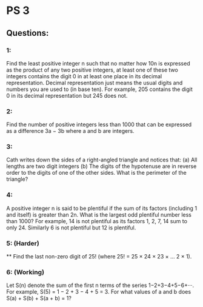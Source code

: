 # PS 3
## Questions:
### 1:
Find the least positive integer n such that no matter how 10n is expressed as the product of any two positive integers, at least one of these two integers contains the digit 0 in at least one place in its decimal representation. Decimal representation just means the usual digits and numbers you are used to (in base ten). For example, 205 contains the digit 0 in its decimal representation but 245 does not.
### 2:
Find the number of positive integers less than 1000 that can be expressed as a difference 3a − 3b where a and b are integers.
### 3:
Cath writes down the sides of a right-angled triangle and notices that:
(a) All lengths are two digit integers
(b) The digits of the hypotenuse are in reverse order to the digits of one of the other sides.
What is the perimeter of the triangle?
### 4:
A positive integer n is said to be plentiful if the sum of its factors (including 1 and itself) is greater than 2n. What is the largest odd plentiful number less than 1000? For example, 14 is not plentiful as its factors 1, 2, 7, 14 sum to only 24. Similarly 6 is not plentiful but 12 is plentiful.

### 5: (Harder)
** Find the last non-zero digit of 25! (where 25! = 25 × 24 × 23 × ... 2 × 1).

### 6: (Working)
Let S(n) denote the sum of the first n terms of the series 1−2+3−4+5−6+···.
For example, S(5) = 1 − 2 + 3 − 4 + 5 = 3.
For what values of a and b does S(a) + S(b) + S(a + b) = 1?